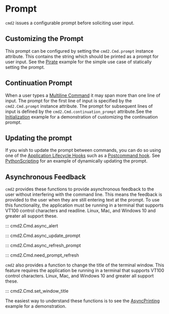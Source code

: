 # Prompt

`cmd2` issues a configurable prompt before soliciting user input.

## Customizing the Prompt

This prompt can be configured by setting the `cmd2.Cmd.prompt` instance attribute. This contains the
string which should be printed as a prompt for user input. See the
[Pirate](https://github.com/python-cmd2/cmd2/blob/master/examples/pirate.py#L39) example for the
simple use case of statically setting the prompt.

## Continuation Prompt

When a user types a [Multiline Command](./multiline_commands.md) it may span more than one line of
input. The prompt for the first line of input is specified by the `cmd2.Cmd.prompt` instance
attribute. The prompt for subsequent lines of input is defined by the `cmd2.Cmd.continuation_prompt`
attribute.See the
[Initialization](https://github.com/python-cmd2/cmd2/blob/master/examples/initialization.py#L42)
example for a demonstration of customizing the continuation prompt.

## Updating the prompt

If you wish to update the prompt between commands, you can do so using one of the
[Application Lifecycle Hooks](./hooks.md#application-lifecycle-hooks) such as a
[Postcommand hook](./hooks.md#postcommand-hooks). See
[PythonScripting](https://github.com/python-cmd2/cmd2/blob/master/examples/python_scripting.py#L38-L55)
for an example of dynamically updating the prompt.

## Asynchronous Feedback

`cmd2` provides these functions to provide asynchronous feedback to the user without interfering
with the command line. This means the feedback is provided to the user when they are still entering
text at the prompt. To use this functionality, the application must be running in a terminal that
supports VT100 control characters and readline. Linux, Mac, and Windows 10 and greater all support
these.

::: cmd2.Cmd.async_alert

::: cmd2.Cmd.async_update_prompt

::: cmd2.Cmd.async_refresh_prompt

::: cmd2.Cmd.need_prompt_refresh

`cmd2` also provides a function to change the title of the terminal window. This feature requires
the application be running in a terminal that supports VT100 control characters. Linux, Mac, and
Windows 10 and greater all support these.

::: cmd2.Cmd.set_window_title

The easiest way to understand these functions is to see the
[AsyncPrinting](https://github.com/python-cmd2/cmd2/blob/master/examples/async_printing.py) example
for a demonstration.
